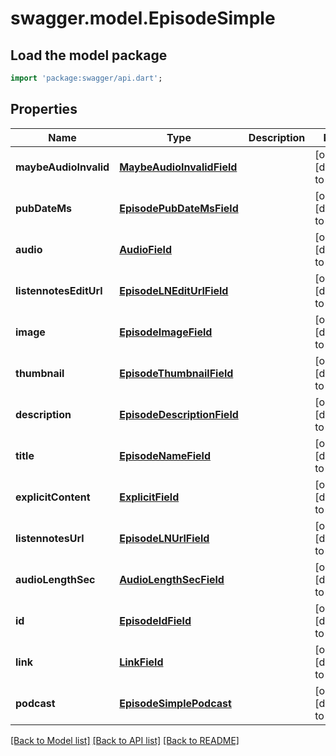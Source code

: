 # swagger.model.EpisodeSimple

## Load the model package
```dart
import 'package:swagger/api.dart';
```

## Properties
Name | Type | Description | Notes
------------ | ------------- | ------------- | -------------
**maybeAudioInvalid** | [**MaybeAudioInvalidField**](MaybeAudioInvalidField.md) |  | [optional] [default to null]
**pubDateMs** | [**EpisodePubDateMsField**](EpisodePubDateMsField.md) |  | [optional] [default to null]
**audio** | [**AudioField**](AudioField.md) |  | [optional] [default to null]
**listennotesEditUrl** | [**EpisodeLNEditUrlField**](EpisodeLNEditUrlField.md) |  | [optional] [default to null]
**image** | [**EpisodeImageField**](EpisodeImageField.md) |  | [optional] [default to null]
**thumbnail** | [**EpisodeThumbnailField**](EpisodeThumbnailField.md) |  | [optional] [default to null]
**description** | [**EpisodeDescriptionField**](EpisodeDescriptionField.md) |  | [optional] [default to null]
**title** | [**EpisodeNameField**](EpisodeNameField.md) |  | [optional] [default to null]
**explicitContent** | [**ExplicitField**](ExplicitField.md) |  | [optional] [default to null]
**listennotesUrl** | [**EpisodeLNUrlField**](EpisodeLNUrlField.md) |  | [optional] [default to null]
**audioLengthSec** | [**AudioLengthSecField**](AudioLengthSecField.md) |  | [optional] [default to null]
**id** | [**EpisodeIdField**](EpisodeIdField.md) |  | [optional] [default to null]
**link** | [**LinkField**](LinkField.md) |  | [optional] [default to null]
**podcast** | [**EpisodeSimplePodcast**](EpisodeSimplePodcast.md) |  | [optional] [default to null]

[[Back to Model list]](../README.md#documentation-for-models) [[Back to API list]](../README.md#documentation-for-api-endpoints) [[Back to README]](../README.md)

